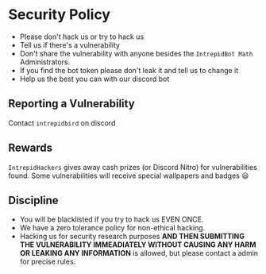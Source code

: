 # Security Policy
- Please don't hack us or try to hack us
- Tell us if there's a vulnerability
- Don't share the vulnerability with anyone besides the `IntrepidBot Math` Administrators.
- If you find the bot token please don't leak it and tell us to change it
- Help us the best you can with our discord bot

## Reporting a Vulnerability
Contact ```intrepidbird``` on discord

## Rewards
`IntrepidHackers` gives away cash prizes (or Discord Nitro) for vulnerabilities found.
Some vulnerabilities will receive special wallpapers and badges 😃

## Discipline
- You will be blacklisted if you try to hack us EVEN ONCE.
- We have a zero tolerance policy for non-ethical hacking.
- Hacking us for security research purposes **AND THEN SUBMITTING THE VULNERABILITY IMMEADIATELY WITHOUT CAUSING ANY HARM OR LEAKING ANY INFORMATION** is allowed, but please contact a admin for precise rules.
